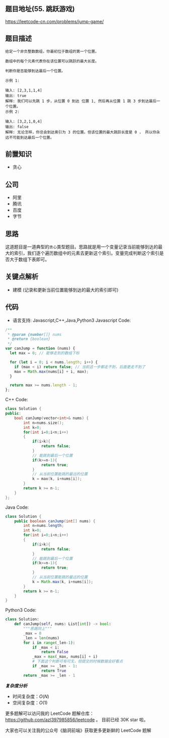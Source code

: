## 题目地址(55. 跳跃游戏)

https://leetcode-cn.com/problems/jump-game/

## 题目描述

```
给定一个非负整数数组，你最初位于数组的第一个位置。

数组中的每个元素代表你在该位置可以跳跃的最大长度。

判断你是否能够到达最后一个位置。

示例 1:

输入: [2,3,1,1,4]
输出: true
解释: 我们可以先跳 1 步，从位置 0 到达 位置 1, 然后再从位置 1 跳 3 步到达最后一个位置。
示例 2:

输入: [3,2,1,0,4]
输出: false
解释: 无论怎样，你总会到达索引为 3 的位置。但该位置的最大跳跃长度是 0 ， 所以你永远不可能到达最后一个位置。

```

## 前置知识

- 贪心

## 公司

- 阿里
- 腾讯
- 百度
- 字节

## 思路

这道题目是一道典型的`贪心`类型题目。思路就是用一个变量记录当前能够到达的最大的索引，我们逐个遍历数组中的元素去更新这个索引。变量完成判断这个索引是否大于数组下表即可。

## 关键点解析

- 建模 (记录和更新当前位置能够到达的最大的索引即可)

## 代码

- 语言支持: Javascript,C++,Java,Python3
Javascript Code:
```js
/**
 * @param {number[]} nums
 * @return {boolean}
 */
var canJump = function (nums) {
  let max = 0; // 能够走到的数组下标

  for (let i = 0; i < nums.length; i++) {
    if (max < i) return false; // 当前这一步都走不到，后面更走不到了
    max = Math.max(nums[i] + i, max);
  }

  return max >= nums.length - 1;
};
```

C++ Code:

```c++
class Solution {
public:
    bool canJump(vector<int>& nums) {
        int n=nums.size();
        int k=0;
        for(int i=0;i<n;i++)
        {
            if(i>k){
                return false;
            }
            // 能跳到最后一个位置
            if(k>=n-1){
                return true;
            }
            // 从当前位置能跳的最远的位置
            k = max(k, i+nums[i]);
        }
        return k >= n-1;
    }
};
```

Java Code:

```java
class Solution {
    public boolean canJump(int[] nums) {
        int n=nums.length;
        int k=0;
        for(int i=0;i<n;i++)
        {
            if(i>k){
                return false;
            }
            // 能跳到最后一个位置
            if(k>=n-1){
                return true;
            }
            // 从当前位置能跳的最远的位置
            k = Math.max(k, i+nums[i]);
        }
        return k >= n-1;
    }
}
```

Python3 Code:

```Python
class Solution:
    def canJump(self, nums: List[int]) -> bool:
        """思路同上"""
        _max = 0
        _len = len(nums)
        for i in range(_len-1):
            if _max < i:
                return False
            _max = max(_max, nums[i] + i)
            # 下面这个判断可有可无，但提交的时候数据会好看点
            if _max >= _len - 1:
                return True
        return _max >= _len - 1
```

**_复杂度分析_**

- 时间复杂度：$O(N)$
- 空间复杂度：$O(1)$

更多题解可以访问我的 LeetCode 题解仓库：https://github.com/azl397985856/leetcode 。 目前已经 30K star 啦。

大家也可以关注我的公众号《脑洞前端》获取更多更新鲜的 LeetCode 题解
